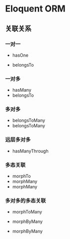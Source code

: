 # Eloquent ORM

## 关联关系

### 一对一

- hasOne


- belongsTo

### 一对多

- hasMany
- belongsTo

### 多对多

- belongsToMany
- belongsToMany

### 远层多对多

- hasManyThrough

### 多态关联

- morphTo
- morphMany
- morphMany

### 多对多的多态关联

- morphToMany
  
- morphByMany
  
- morphByMany
  
  ​